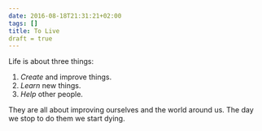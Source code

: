 ```yaml
---
date: 2016-08-18T21:31:21+02:00
tags: []
title: To Live
draft = true
---
```


Life is about three things:

1. _Create_ and improve things.
2. _Learn_ new things.
3. _Help_ other people.

They are all about improving ourselves and the world around us. The day we stop to do them we start dying.

